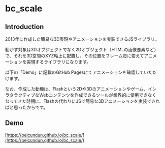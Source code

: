 # bc_scale

## Introduction

2013年に作成した簡易な3D表現やアニメーションを実装できるJSライブラリ。 

動かす対象は3Dオブジェクトでなく2Dオブジェクト（HTMLの画像要素など）で、それを3D空間のXYZ軸上に配置し、その位置をフレーム毎に変えてアニメーションを実現するライブラリになります。 

以下の「Demo」に記載のGitHub Pagesにてアニメーションを確認していただけます。 

なお、作成した動機は、Flashという2Dや3Dのアニメーションやゲーム、インラタラクティブなWebコンテンツを作成できるツールが業界的に使用できなくなってきた時期に、Flashの代わりにJSで簡易な3Dアニメーションを実装できればと思ったからです。

## Demo

[https://beicundun.github.io/bc_scale/](https://beicundun.github.io/bc_scale/)
